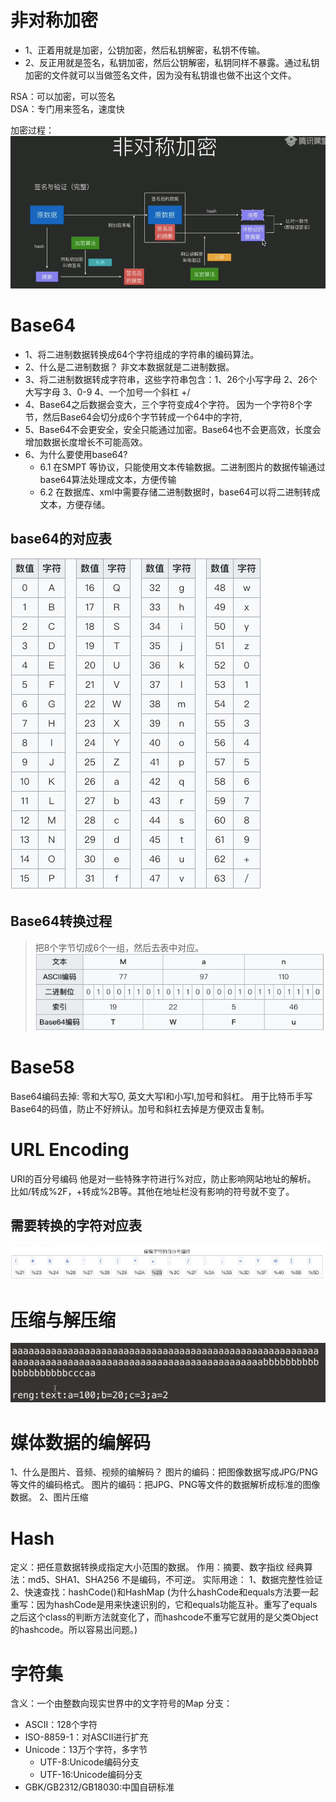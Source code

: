 # 非对称加密

- 1、正着用就是加密，公钥加密，然后私钥解密，私钥不传输。
- 2、反正用就是签名，私钥加密，然后公钥解密，私钥同样不暴露。通过私钥加密的文件就可以当做签名文件，因为没有私钥谁也做不出这个文件。

RSA：可以加密，可以签名   
DSA：专门用来签名，速度快   

加密过程：    
![linear](https://github.com/IRVING18/notes/blob/master/网络协议/file/签名加密.png)



# Base64



- 1、将二进制数据转换成64个字符组成的字符串的编码算法。
- 2、什么是二进制数据？
  非文本数据就是二进制数据。
- 3、将二进制数据转成字符串，这些字符串包含：1、26个小写字母 2、26个大写字母 3、0-9 4、一个加号一个斜杠 +/
- 4、Base64之后数据会变大，三个字符变成4个字符。
 因为一个字符8个字节，然后Base64会切分成6个字节转成一个64中的字符,
- 5、Base64不会更安全，安全只能通过加密。Base64也不会更高效，长度会增加数据长度增长不可能高效。
- 6、为什么要使用base64?
  - 6.1 在SMPT 等协议，只能使用文本传输数据。二进制图片的数据传输通过base64算法处理成文本，方便传输
  - 6.2 在数据库、xml中需要存储二进制数据时，base64可以将二进制转成文本，方便存储。

## base64的对应表
![linear](https://github.com/IRVING18/notes/blob/master/网络协议/file/base64-1.png)

## Base64转换过程
> 把8个字节切成6个一组，然后去表中对应。
![linear](https://github.com/IRVING18/notes/blob/master/网络协议/file/base64-2.png)

# Base58
Base64编码去掉: 零和大写O, 英文大写I和小写l,加号和斜杠。
用于比特币手写Base64的码值，防止不好辨认。加号和斜杠去掉是方便双击复制。


# URL Encoding
URI的百分号编码
他是对一些特殊字符进行%对应，防止影响网站地址的解析。
比如/转成%2F，+转成%2B等。其他在地址栏没有影响的符号就不变了。

## 需要转换的字符对应表
![linear](https://github.com/IRVING18/notes/blob/master/网络协议/file/urlencoding1.png)

# 压缩与解压缩
![linear](https://github.com/IRVING18/notes/blob/master/网络协议/file/压缩1.png)

# 媒体数据的编解码
1、什么是图片、音频、视频的编解码？
图片的编码：把图像数据写成JPG/PNG等文件的编码格式。
图片的编码：把JPG、PNG等文件的数据解析成标准的图像数据。
2、图片压缩

# Hash
定义：把任意数据转换成指定大小范围的数据。
作用：摘要、数字指纹
经典算法：md5、SHA1、SHA256
不是编码，不可逆。
实际用途：
1、数据完整性验证
2、快速查找：hashCode()和HashMap
(为什么hashCode和equals方法要一起重写：因为hashCode是用来快速识别的，它和equals功能互补。重写了equals之后这个class的判断方法就变化了，而hashcode不重写它就用的是父类Object的hashcode。所以容易出问题。)

# 字符集
含义：一个由整数向现实世界中的文字符号的Map
分支：
 - ASCII：128个字符
 - ISO-8859-1：对ASCII进行扩充
 - Unicode：13万个字符，多字节
    - UTF-8:Unicode编码分支
    - UTF-16:Unicode编码分支
 - GBK/GB2312/GB18030:中国自研标准
